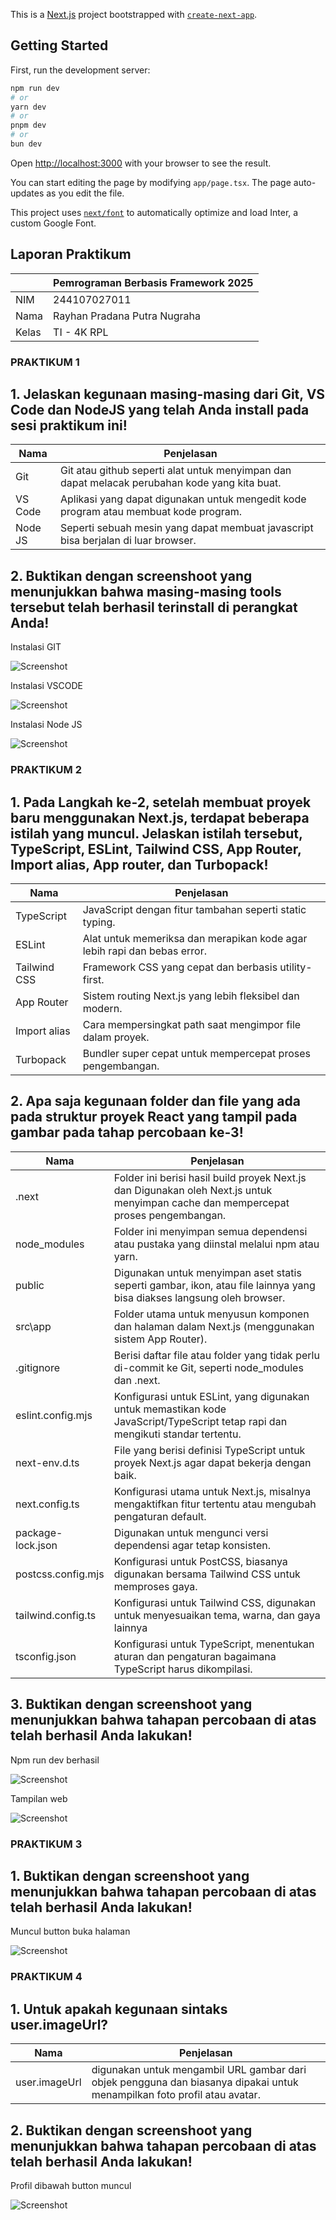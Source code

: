 This is a [Next.js](https://nextjs.org/) project bootstrapped with [`create-next-app`](https://github.com/vercel/next.js/tree/canary/packages/create-next-app).

## Getting Started

First, run the development server:

```bash
npm run dev
# or
yarn dev
# or
pnpm dev
# or
bun dev
```

Open [http://localhost:3000](http://localhost:3000) with your browser to see the result.

You can start editing the page by modifying `app/page.tsx`. The page auto-updates as you edit the file.

This project uses [`next/font`](https://nextjs.org/docs/basic-features/font-optimization) to automatically optimize and load Inter, a custom Google Font.

## Laporan Praktikum

|  | Pemrograman Berbasis Framework 2025 |
|--|--|
| NIM |  244107027011|
| Nama |  Rayhan Pradana Putra Nugraha |
| Kelas | TI - 4K RPL |


### PRAKTIKUM 1

## 1.	Jelaskan kegunaan masing-masing dari Git, VS Code dan NodeJS yang telah Anda install pada sesi praktikum ini! 
| Nama | Penjelasan |
|--|--|
| Git | Git atau github seperti alat untuk menyimpan dan dapat melacak perubahan kode yang kita buat.|
|VS Code | Aplikasi yang dapat digunakan untuk mengedit kode program atau membuat kode program.|
|	Node JS | Seperti sebuah mesin yang dapat membuat javascript bisa berjalan di luar browser.|

## 2.	Buktikan dengan screenshoot yang menunjukkan bahwa masing-masing tools tersebut telah berhasil terinstall di perangkat Anda!
Instalasi GIT

 ![Screenshot](img\01.png)

Instalasi VSCODE

 ![Screenshot](img\02.png)

Instalasi Node JS

 ![Screenshot](img\03.png)

 
### PRAKTIKUM 2

## 1.	Pada Langkah ke-2, setelah membuat proyek baru menggunakan Next.js, terdapat beberapa istilah yang muncul. Jelaskan istilah tersebut, TypeScript, ESLint, Tailwind CSS, App Router, Import alias, App router, dan Turbopack! 
| Nama | Penjelasan |
|--|--|
|TypeScript | JavaScript dengan fitur tambahan seperti static typing.|
|ESLint  | Alat untuk memeriksa dan merapikan kode agar lebih rapi dan bebas error.|
|Tailwind CSS | Framework CSS yang cepat dan berbasis utility-first.|
|App Router | Sistem routing Next.js yang lebih fleksibel dan modern.|
|Import alias | Cara mempersingkat path saat mengimpor file dalam proyek.|
|Turbopack | Bundler super cepat untuk mempercepat proses pengembangan.|

## 2.	Apa saja kegunaan folder dan file yang ada pada struktur proyek React yang tampil pada gambar pada tahap percobaan ke-3! 
| Nama | Penjelasan |
|--|--|
|.next | Folder ini berisi hasil build proyek Next.js dan Digunakan oleh Next.js untuk menyimpan cache dan mempercepat proses pengembangan. |
| node_modules | Folder ini menyimpan semua dependensi atau pustaka yang diinstal melalui npm atau yarn. |
| public | Digunakan untuk menyimpan aset statis seperti gambar, ikon, atau file lainnya yang bisa diakses langsung oleh browser. |
| src\app |Folder utama untuk menyusun komponen dan halaman dalam Next.js (menggunakan sistem App Router). |
| .gitignore | Berisi daftar file atau folder yang tidak perlu di-commit ke Git, seperti node_modules dan .next. |
| eslint.config.mjs | Konfigurasi untuk ESLint, yang digunakan untuk memastikan kode JavaScript/TypeScript tetap rapi dan mengikuti standar tertentu. |
| next-env.d.ts | File yang berisi definisi TypeScript untuk proyek Next.js agar dapat bekerja dengan baik. |
| next.config.ts |Konfigurasi utama untuk Next.js, misalnya mengaktifkan fitur tertentu atau mengubah pengaturan default. |
| package-lock.json | Digunakan untuk mengunci versi dependensi agar tetap konsisten. |
| postcss.config.mjs | Konfigurasi untuk PostCSS, biasanya digunakan bersama Tailwind CSS untuk memproses gaya. |
| tailwind.config.ts | Konfigurasi untuk Tailwind CSS, digunakan untuk menyesuaikan tema, warna, dan gaya lainnya |
| tsconfig.json | Konfigurasi untuk TypeScript, menentukan aturan dan pengaturan bagaimana TypeScript harus dikompilasi. |

## 3.	Buktikan dengan screenshoot yang menunjukkan bahwa tahapan percobaan di atas telah berhasil Anda lakukan!
Npm run dev berhasil

 ![Screenshot](img\05.png)

Tampilan web

 ![Screenshot](img\06.png)

 ### PRAKTIKUM 3

## 1.	Buktikan dengan screenshoot yang menunjukkan bahwa tahapan percobaan di atas telah berhasil Anda lakukan!
Muncul button buka halaman

 ![Screenshot](img\07.png)

 ### PRAKTIKUM 4 
 
## 1.	Untuk apakah kegunaan sintaks user.imageUrl? 
| Nama | Penjelasan |
|--|--|
| user.imageUrl | digunakan untuk mengambil URL gambar dari objek pengguna dan biasanya dipakai untuk menampilkan foto profil atau avatar. |

## 2.	Buktikan dengan screenshoot yang menunjukkan bahwa tahapan percobaan di atas telah berhasil Anda lakukan!
Profil dibawah button muncul

  ![Screenshot](img\08.png)

